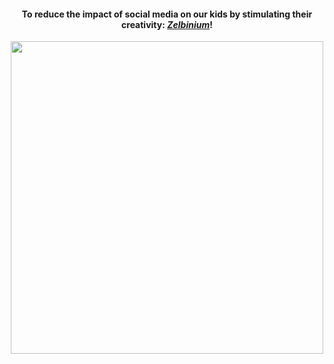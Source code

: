 
<h4 align="center">To reduce the impact of social media on our kids by stimulating their creativity: <a href="https://zelbinium.q37.info/" target="_blank"><em>Zelbinium</em></a>!</h4>

<p align="center">
  <img width="500" src="https://github.com/epeios-q37/epeios-q37/assets/22625704/cbac54aa-fa0d-436d-8228-32ae16e4734b">
</p>

<!--
**epeios-q37/epeios-q37** is a ✨ _special_ ✨ repository because its `README.md` (this file) appears on your GitHub profile.

Here are some ideas to get you started:

- 🔭 I’m currently working on ...
- 🌱 I’m currently learning ...
- 👯 I’m looking to collaborate on ...
- 🤔 I’m looking for help with ...
- 💬 Ask me about ...
- 📫 How to reach me: ...
- 😄 Pronouns: ...
- ⚡ Fun fact: ...
-->
